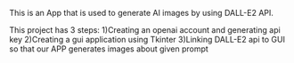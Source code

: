 This is an App that is used to generate AI images by using DALL-E2 API.

This project has 3 steps:
1)Creating an openai account and generating api key
2)Creating a gui application using Tkinter
3)Linking DALL-E2 api to GUI so that our APP generates images about given prompt
